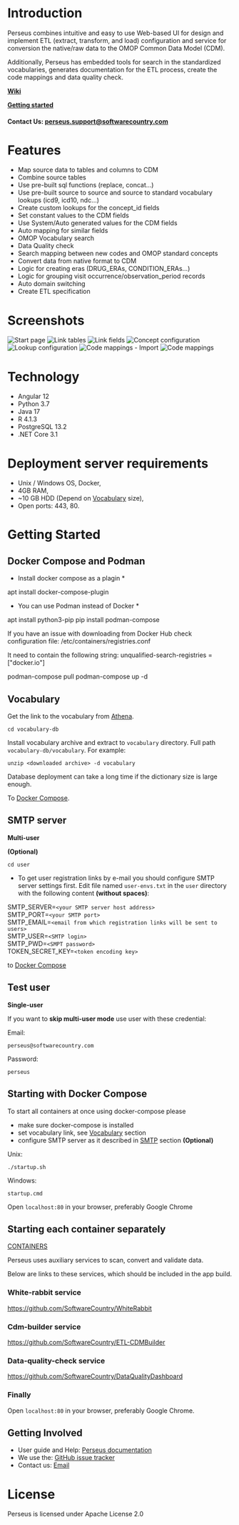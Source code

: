 Introduction
========
Perseus combines intuitive and easy to use Web-based UI for design and  implement ETL (extract, transform, and load) configuration and service for conversion the native/raw data to the OMOP Common Data Model (CDM).

Additionally, Perseus has embedded tools for search in the standardized vocabularies, generates documentation for the ETL process, create the code mappings and data quality check.

[**Wiki**](https://github.com/OHDSI/Perseus/wiki)

[**Getting started**](#getting-started)

#### Contact Us: perseus.support@softwarecountry.com

Features
========
- Map source data to tables and columns to CDM
- Combine source tables
- Use pre-built sql functions (replace, concat…)
- Use pre-built source to source and source to standard vocabulary lookups (icd9, icd10, ndc…)
- Create custom lookups for the concept_id fields
- Set constant values to the CDM fields
- Use System/Auto generated values for the CDM fields
- Auto mapping for similar fields
- OMOP Vocabulary search
- Data Quality check
- Search mapping between new codes and OMOP standard concepts
- Convert data from native format to CDM
- Logic for creating eras (DRUG_ERAs, CONDITION_ERAs…)
- Logic for grouping visit occurrence/observation_period records
- Auto domain switching 
- Create ETL specification

Screenshots
===========
<img src="https://github.com/SoftwareCountry/CDMSouffleur/blob/master/images/start1.PNG" alt="Start page" title="Start page" />
<img src="https://github.com/SoftwareCountry/CDMSouffleur/blob/master/images/link_tables2.PNG" alt="Link tables" title="Link tables" />
<img src="https://github.com/SoftwareCountry/CDMSouffleur/blob/master/images/link_fields.PNG" alt="Link fields" title="Link fields" />
<img src="https://github.com/SoftwareCountry/CDMSouffleur/blob/master/images/concept1.PNG" alt="Concept configuration" title="Concept configuration" />
<img src="https://github.com/SoftwareCountry/CDMSouffleur/blob/master/images/lookup1.PNG" alt="Lookup configuration" title="Lookup configuration" />
<img src="https://github.com/SoftwareCountry/CDMSouffleur/blob/master/images/usagi.PNG" alt="Code mappings - Import" title="Code mappings - Import" />
<img src="https://github.com/SoftwareCountry/CDMSouffleur/blob/master/images/usagi1.PNG" alt="Code mappings" title="Code mappings" />

Technology
============
- Angular 12
- Python 3.7
- Java 17
- R 4.1.3
- PostgreSQL 13.2
- .NET Core 3.1

Deployment server requirements
===============

 - Unix / Windows OS, Docker,
 - 4GB RAM, 
 - ~10 GB HDD (Depend on [Vocabulary](#vocabulary) size),
 - Open ports: 443, 80.

Getting Started
===============

## Docker Compose and Podman

* Install docker compose as a plagin *

apt install docker-compose-plugin

* You can use Podman instead of Docker *

apt install python3-pip
pip install podman-compose

If you have an issue with downloading from Docker Hub check configuration file:
/etc/containers/registries.conf

It need to contain the following string:
unqualified-search-registries = ["docker.io"]

podman-compose pull
podman-compose up -d


## Vocabulary

Get the link to the vocabulary from [Athena](http://athena.ohdsi.org).

    cd vocabulary-db

Install vocabulary archive and extract to `vocabulary` directory. Full path `vocabulary-db/vocabulary`. For example:

    unzip <downloaded archive> -d vocabulary

Database deployment can take a long time if the dictionary size is large enough.

To [Docker Compose](#starting-with-docker-compose).

## SMTP server
**Multi-user**

**(Optional)**

    cd user

* To get user registration links by e-mail you should configure SMTP server settings first. Edit file named `user-envs.txt` in the `user` directory with the following content **(without spaces)**:

SMTP_SERVER=`<your SMTP server host address>`\
SMTP_PORT=`<your SMTP port>`\
SMTP_EMAIL=`<email from which registration links will be sent to users>`\
SMTP_USER=`<SMTP login>`\
SMTP_PWD=`<SMPT password>`\
TOKEN_SECRET_KEY=`<token encoding key>`

to [Docker Compose](#starting-with-docker-compose)

## Test user
**Single-user**

If you want to **skip multi-user mode** use user with these credential:

Email: 

    perseus@softwarecountry.com

Password: 

    perseus

## Starting with Docker Compose

To start all containers at once using docker-compose please
- make sure docker-compose is installed
- set vocabulary link, see [Vocabulary](#vocabulary) section
- configure SMTP server as it described in [SMTP](#smtp-server) section **(Optional)**

Unix:

    ./startup.sh

Windows:

    startup.cmd

Open `localhost:80` in your browser, preferably Google Chrome

## Starting each container separately

[CONTAINERS](CONTAINERS.md)

Perseus uses auxiliary services to scan, convert and validate data.

Below are links to these services, which should be included in the app build. 

### White-rabbit service

https://github.com/SoftwareCountry/WhiteRabbit

### Cdm-builder service

https://github.com/SoftwareCountry/ETL-CDMBuilder

### Data-quality-check service

https://github.com/SoftwareCountry/DataQualityDashboard

### Finally

Open `localhost:80` in your browser, preferably Google Chrome.

## Getting Involved

* User guide and Help: [Perseus documentation](https://github.com/OHDSI/Perseus/wiki)
* We use the: [GitHub issue tracker](https://github.com/OHDSI/Perseus/issues)
* Contact us: [Email](mailto:perseus.support@softwarecountry.com)

License
=======
Perseus is licensed under Apache License 2.0
